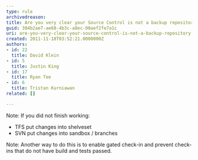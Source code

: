 ```yaml
---
type: rule
archivedreason: 
title: Are you very clear your Source Control is not a backup repository?
guid: 304b2ae7-ae68-4b3c-a8ec-00aef2fe7a1c
uri: are-you-very-clear-your-source-control-is-not-a-backup-repository
created: 2011-11-18T03:52:21.0000000Z
authors:
- id: 22
  title: David Klein
- id: 5
  title: Justin King
- id: 17
  title: Ryan Tee
- id: 6
  title: Tristan Kurniawan
related: []

---
```


Note: If you did not finish working:

* TFS put changes into shelveset
* SVN put changes into sandbox / branches

 Note: Another way to do this is to enable gated check-in and prevent check-ins that do not have build and tests passed.  
<!--endintro-->
